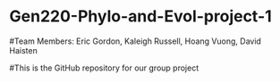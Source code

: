 # Gen220-Phylo-and-Evol-project-1
#Team Members: Eric Gordon, Kaleigh Russell, Hoang Vuong, David Haisten


#This is the GitHub repository for our group project
